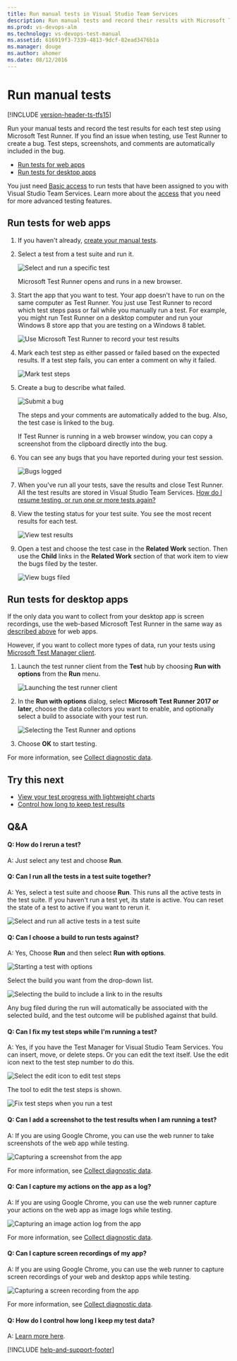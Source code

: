```yaml
---
title: Run manual tests in Visual Studio Team Services
description: Run manual tests and record their results with Microsoft Test Runner and Visual Studio Team Services
ms.prod: vs-devops-alm
ms.technology: vs-devops-test-manual
ms.assetid: 616919f3-7339-4813-9dcf-82ead3476b1a
ms.manager: douge
ms.author: ahomer
ms.date: 08/12/2016
---
```


# Run manual tests

[!INCLUDE [version-header-ts-tfs15](../../_shared/version-header-ts-tfs15.md)] 

Run your manual tests and record the test results for each test step 
using Microsoft Test Runner. If you find an issue when testing, 
use Test Runner to create a bug. Test steps, screenshots, and comments 
are automatically included in the bug. 

* [Run tests for web apps](#run-web)
* [Run tests for desktop apps](#run-desktop)

You just need [Basic access](https://www.visualstudio.com/team-services/compare-features/) 
to run tests that have been assigned to you with Visual Studio Team Services. 
Learn more about the
[access](https://www.visualstudio.com/pricing/visual-studio-online-pricing-vs) 
that you need for more advanced testing features.

<a name="run-web"></a>
## Run tests for web apps

1. If you haven't already, [create your manual tests](create-test-cases.md#test-cases).

1. Select a test from a test suite and run it.
      
   ![Select and run a specific test](_img/run-manual-tests/RunTest_2.png)

   Microsoft Test Runner opens and runs in a new browser.

1. Start the app that you want to test. Your app doesn't have to run on 
   the same computer as Test Runner. You just use Test Runner to record which 
   test steps pass or fail while you manually run a test. For example, you 
   might run Test Runner on a desktop computer and run your Windows 8 store 
   app that you are testing on a Windows 8 tablet.

   ![Use Microsoft Test Runner to record your test results](_img/run-manual-tests/RunTestsStartApp.png)

1. Mark each test step as either passed or failed based on the expected results. 
   If a test step fails, you can enter a comment on why it failed.

   ![Mark test steps](_img/run-manual-tests/RunTest_3.png)

1. Create a bug to describe what failed.

   ![Submit a bug](_img/run-manual-tests/RunTest_4.png)

   The steps and your comments are automatically added to the bug. Also, 
   the test case is linked to the bug.

   If Test Runner is running in a web browser window, 
   you can copy a screenshot from the clipboard directly into the bug.

1. You can see any bugs that you have reported during your test session.

   ![Bugs logged](_img/run-manual-tests/RunTest_5.png)

1. When you've run all your tests, save the results and close Test Runner. 
   All the test results are stored in Visual Studio Team Services.
   [How do I resume testing, or run one or more tests again?](#qanda)

1. View the testing status for your test suite.
   You see the most recent results for each test.

   ![View test results](_img/run-manual-tests/RunTest_8.png)

1. Open a test and choose the test case in the **Related Work** section.
   Then use the **Child** links in the **Related Work** section of that 
   work item to view the bugs filed by the tester.
   
   ![View bugs filed](_img/run-manual-tests/view-bugs.png)  

<a name="run-desktop"></a>
## Run tests for desktop apps

If the only data you want to collect from your desktop app
is screen recordings, use the web-based Microsoft Test Runner 
in the same way as [described above](#run-web) for web apps.

However, if you want to collect more types of data, run your tests using
[Microsoft Test Manager client](../mtm/run-manual-tests-with-microsoft-test-manager.md).

1. Launch the test runner 
   client from the **Test** hub by choosing **Run with options**
   from the **Run** menu.

   ![Launching the test runner client](../_img/_shared/collect-diagnostic-data-16.png)

1. In the **Run with options** dialog, select **Microsoft 
   Test Runner 2017 or later**, choose the data collectors you 
   want to enable, and optionally select a build to associate 
   with your test run.

   ![Selecting the Test Runner and options](../_img/_shared/run-manual-tests-19.png)

1. Choose **OK** to start testing. 

For more information, see
[Collect diagnostic data](../collect-diagnostic-data.md#collect-desktop).

## Try this next

* [View your test progress with lightweight charts](track-test-status.md)
* [Control how long to keep test results](how-long-to-keep-test-results.md)

## Q&A

<!-- BEGINSECTION class="md-qanda" -->

<a name="qanda"></a>
#### Q:  How do I rerun a test?

A:  Just select any test and choose **Run**.

#### Q:  Can I run all the tests in a test suite together?

A:  Yes, select a test suite and choose **Run**. This runs all the active 
tests in the test suite. If you haven't run a test yet, its state 
is active. You can reset the state of a test to active if you want to rerun it.  

![Select and run all active tests in a test suite](_img/run-manual-tests/RunTestsRunSuite.png)

#### Q: Can I choose a build to run tests against?

A: Yes, Choose **Run** and then select **Run with options**.

![Starting a test with options](../_img/_shared/collect-diagnostic-data-16.png) 

Select the build you want from the drop-down list.

![Selecting the build to include a link to in the results](_img/run-manual-tests/select-build-for-webrunner.png) 

Any bug filed during the run will automatically be associated 
with the selected build, and the test outcome will be published
against that build.

#### Q: Can I fix my test steps while I'm running a test?

A:  Yes, if you have the Test Manager for Visual Studio Team Services. 
You can insert, move, or delete steps. 
Or you can edit the text itself. Use the edit icon next to the test 
step number to do this.
    
![Select the edit icon to edit test steps](_img/run-manual-tests/RunTest_11.png) 

The tool to edit the test steps is shown.
    
![Fix test steps when you run a test](_img/run-manual-tests/RunTest_9.png) 

#### Q: Can I add a screenshot to the test results when I am running a test?

A: If you are using Google Chrome, you can use 
the web runner to take screenshots of the web 
app while testing. 

![Capturing a screenshot from the app](../_img/_shared/collect-diagnostic-data-01.png) 

For more information, see [Collect diagnostic data](../collect-diagnostic-data.md#web-screenshot).

#### Q: Can I capture my actions on the app as a log? 
A: If you are using Google Chrome, you can use 
the web runner capture your actions on the web 
app as image logs while testing.
 
![Capturing an image action log from the app](../_img/_shared/collect-diagnostic-data-06.png) 

For more information, see [Collect diagnostic data](../collect-diagnostic-data.md#web-log).

#### Q: Can I capture screen recordings of my app?
A: If you are using Google Chrome, you can use 
the web runner to capture screen recordings of 
your web and desktop apps while testing. 

![Capturing a screen recording from the app](../_img/_shared/collect-diagnostic-data-11.png) 

For more information, see [Collect diagnostic data](../collect-diagnostic-data.md#web-recording).

#### Q:  How do I control how long I keep my test data?

A:  [Learn more here](how-long-to-keep-test-results.md).

<!-- ENDSECTION --> 

[!INCLUDE [help-and-support-footer](../../_shared/help-and-support-footer.md)] 
